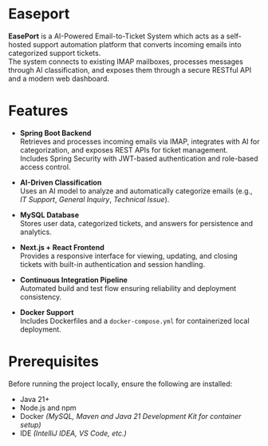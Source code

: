 # Easeport
**EasePort** is a AI-Powered Email-to-Ticket System which acts as a self-hosted support automation platform that converts incoming emails into categorized support tickets.  
The system connects to existing IMAP mailboxes, processes messages through AI classification, and exposes them through a secure RESTful API and a modern web dashboard.


# Features
- **Spring Boot Backend**  
  Retrieves and processes incoming emails via IMAP, integrates with AI for categorization, and exposes REST APIs for ticket management.  
  Includes Spring Security with JWT-based authentication and role-based access control.

- **AI-Driven Classification**  
  Uses an AI model to analyze and automatically categorize emails (e.g., *IT Support*, *General Inquiry*, *Technical Issue*).

- **MySQL Database**  
  Stores user data, categorized tickets, and answers for persistence and analytics.

- **Next.js + React Frontend**  
  Provides a responsive interface for viewing, updating, and closing tickets with built-in authentication and session handling.

- **Continuous Integration Pipeline**  
  Automated build and test flow ensuring reliability and deployment consistency.

- **Docker Support**  
  Includes Dockerfiles and a `docker-compose.yml` for containerized local deployment.

# Prerequisites

Before running the project locally, ensure the following are installed:

- Java 21+  
- Node.js and npm    
- Docker *(MySQL, Maven and Java 21 Development Kit for container setup)*  
- IDE *(IntelliJ IDEA, VS Code, etc.)*

